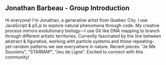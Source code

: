 ## Jonathan Barbeau - Group Introduction

Hi everyone! I'm Jonathan, a generative artist from Quebec City. I use JavaScript & p5.js to explore natural phenomena through code. My creative process mirrors evolutionary biology—I use Git like DNA mapping to branch through different artistic territories. Currently fascinated by the line between abstract & figurative, working with particle systems and those repeating-yet-random patterns we see everywhere in nature. Recent pieces: "Je Me Souviens", "STARMAP", "Jeu de Ligne". Excited to connect with this community!
